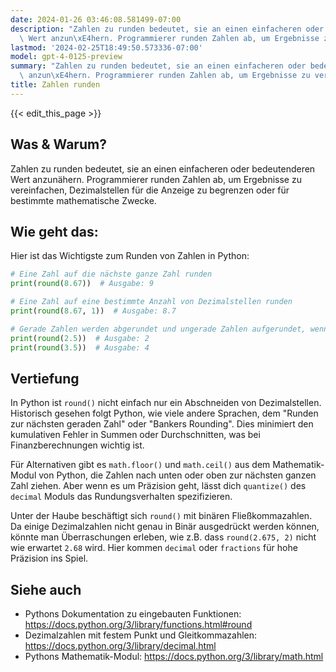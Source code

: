 ```yaml
---
date: 2024-01-26 03:46:08.581499-07:00
description: "Zahlen zu runden bedeutet, sie an einen einfacheren oder bedeutenderen\
  \ Wert anzun\xE4hern. Programmierer runden Zahlen ab, um Ergebnisse zu vereinfachen,\u2026"
lastmod: '2024-02-25T18:49:50.573336-07:00'
model: gpt-4-0125-preview
summary: "Zahlen zu runden bedeutet, sie an einen einfacheren oder bedeutenderen Wert\
  \ anzun\xE4hern. Programmierer runden Zahlen ab, um Ergebnisse zu vereinfachen,\u2026"
title: Zahlen runden
---
```


{{< edit_this_page >}}

## Was & Warum?
Zahlen zu runden bedeutet, sie an einen einfacheren oder bedeutenderen Wert anzunähern. Programmierer runden Zahlen ab, um Ergebnisse zu vereinfachen, Dezimalstellen für die Anzeige zu begrenzen oder für bestimmte mathematische Zwecke.

## Wie geht das:
Hier ist das Wichtigste zum Runden von Zahlen in Python:

```python
# Eine Zahl auf die nächste ganze Zahl runden
print(round(8.67))  # Ausgabe: 9

# Eine Zahl auf eine bestimmte Anzahl von Dezimalstellen runden
print(round(8.67, 1))  # Ausgabe: 8.7

# Gerade Zahlen werden abgerundet und ungerade Zahlen aufgerundet, wenn sie gleich weit entfernt sind
print(round(2.5))  # Ausgabe: 2
print(round(3.5))  # Ausgabe: 4
```

## Vertiefung
In Python ist `round()` nicht einfach nur ein Abschneiden von Dezimalstellen. Historisch gesehen folgt Python, wie viele andere Sprachen, dem "Runden zur nächsten geraden Zahl" oder "Bankers Rounding". Dies minimiert den kumulativen Fehler in Summen oder Durchschnitten, was bei Finanzberechnungen wichtig ist.

Für Alternativen gibt es `math.floor()` und `math.ceil()` aus dem Mathematik-Modul von Python, die Zahlen nach unten oder oben zur nächsten ganzen Zahl ziehen. Aber wenn es um Präzision geht, lässt dich `quantize()` des `decimal` Moduls das Rundungsverhalten spezifizieren.

Unter der Haube beschäftigt sich `round()` mit binären Fließkommazahlen. Da einige Dezimalzahlen nicht genau in Binär ausgedrückt werden können, könnte man Überraschungen erleben, wie z.B. dass `round(2.675, 2)` nicht wie erwartet `2.68` wird. Hier kommen `decimal` oder `fractions` für hohe Präzision ins Spiel.

## Siehe auch
- Pythons Dokumentation zu eingebauten Funktionen: https://docs.python.org/3/library/functions.html#round
- Dezimalzahlen mit festem Punkt und Gleitkommazahlen: https://docs.python.org/3/library/decimal.html
- Pythons Mathematik-Modul: https://docs.python.org/3/library/math.html
